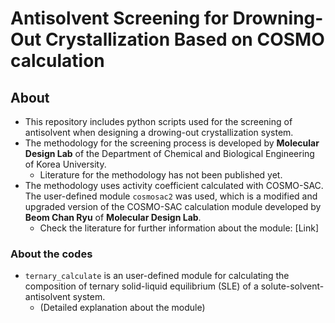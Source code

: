 # Antisolvent Screening for Drowning-Out Crystallization Based on COSMO calculation

## About

* This repository includes python scripts used for the screening of antisolvent when designing a drowing-out crystallization system.
* The methodology for the screening process is developed by **Molecular Design Lab** of the Department of Chemical and Biological Engineering of Korea University.
    * Literature for the methodology has not been published yet.
* The methodology uses activity coefficient calculated with COSMO-SAC. The user-defined module <code>cosmosac2</code> was used, which is a modified and upgraded version of
the COSMO-SAC calculation module developed by **Beom Chan Ryu** of **Molecular Design Lab**.
  * Check the literature for further information about the module: [Link]
### About the codes
* <code>ternary_calculate</code> is an user-defined module for calculating the composition of ternary solid-liquid equilibrium (SLE) of a solute-solvent-antisolvent system.
  * (Detailed explanation about the module)
